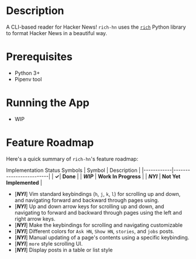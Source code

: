 # Description

A CLI-based reader for Hacker News! `rich-hn` uses the [`rich`](https://github.com/willmcgugan/rich) Python library to format Hacker News in a beautiful way.

# Prerequisites

- Python 3+
- Pipenv tool

# Running the App

- WIP

# Feature Roadmap

Here's a quick summary of `rich-hn`'s feature roadmap:

Implementation Status Symbols
| Symbol     | Description             |
|------------|-------------------------|
| **&check;**| **Done**                |
| **_WIP_**  | **Work In Progress**    |
| **_NYI_**  | **Not Yet Implemented** |


- [**_NYI_**] Vim standard keybindings (`h`, `j`, `k`, `l`) for scrolling up and down, and navigating forward and backward through pages using.
- [**_NYI_**] Up and down arrow keys for scrolling  up and down, and navigating to forward and backward through pages using the left and right arrow keys.
- [**_NYI_**] Make the keybindings for scrolling and navigating customizable
- [**_NYI_**] Different colors for `Ask HN`, `Show HN`, `stories`, and `jobs` posts.
- [**_NYI_**] Manual updating of a page's contents using a specific keybinding.
- [**_NYI_**] `more` style scrolling UI.
- [**_NYI_**] Display posts in a table or list style